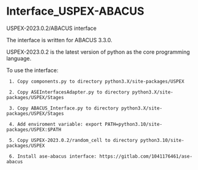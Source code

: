 # Interface_USPEX-ABACUS

USPEX-2023.0.2/ABACUS interface

The interface is written for ABACUS 3.3.0.

USPEX-2023.0.2 is the latest version of python as the core programming language.

To use the interface:

     1. Copy components.py to directory python3.X/site-packages/USPEX
     
     2. Copy ASEInterfacesAdapter.py to directory python3.X/site-packages/USPEX/Stages
     
     3. Copy ABACUS_Interface.py to directory python3.X/site-packages/USPEX/Stages
     
     4. Add enviroment variable: export PATH=python3.10/site-packages/USPEX:$PATH
     
     5. Copy USPEX-2023.0.2/random_cell to directory python3.10/site-packages/USPEX
     
     6. Install ase-abacus interface: https://gitlab.com/1041176461/ase-abacus
